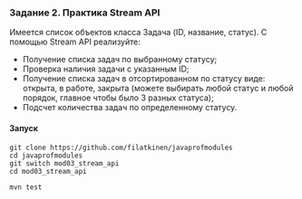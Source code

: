 
### Задание 2. Практика Stream API

Имеется список объектов класса Задача (ID, название, статус). С помощью Stream API реализуйте:

- Получение списка задач по выбранному статусу;
- Проверка наличия задачи с указанным ID;
- Получение списка задач в отсортированном по статусу виде: открыта, в работе, закрыта (можете выбирать любой статус и любой порядок, главное чтобы было 3 разных статуса);
- Подсчет количества задач по определенному статусу.


#### Запуск

```
git clone https://github.com/filatkinen/javaprofmodules
cd javaprofmodules
git switch mod03_stream_api
cd mod03_stream_api

mvn test

```


